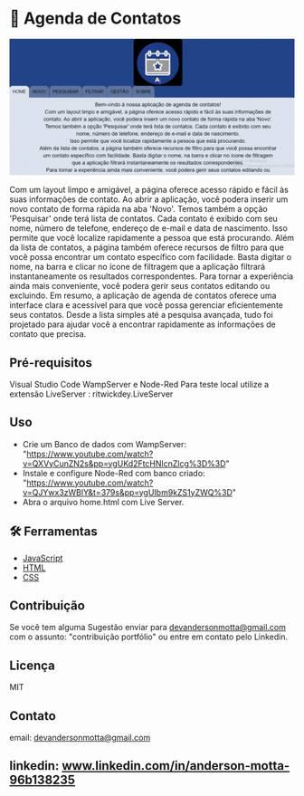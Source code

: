 # 📖 Agenda de Contatos

![Se necessário atualize a página para carregamento do GIF](agenda.gif)


Com um layout limpo e amigável, a página oferece acesso rápido e fácil às suas informações de contato.
Ao abrir a aplicação, você podera inserir um novo contato de forma rápida na aba 'Novo'.
Temos também a opção 'Pesquisar' onde terá lista de contatos. Cada contato é exibido com seu nome, número de telefone, endereço de e-mail e data de nascimento. Isso permite que você localize rapidamente a pessoa que está
procurando.
Além da lista de contatos, a página também oferece recursos de filtro para que você possa encontrar um contato específico com facilidade. Basta digitar o nome, na barra e clicar no ícone de filtragem que a aplicação filtrará instantaneamente os resultados correspondentes.
Para tornar a experiência ainda mais conveniente, você podera gerir seus contatos editando ou excluindo.
Em resumo, a aplicação de agenda de contatos oferece uma interface clara e acessível para que você possa gerenciar eficientemente seus contatos. Desde a lista simples até a pesquisa avançada, tudo foi projetado para ajudar você a encontrar rapidamente as informações de contato que precisa.
           

## Pré-requisitos

Visual Studio Code
WampServer e Node-Red
Para teste local utilize a extensão LiveServer : ritwickdey.LiveServer


## Uso

- Crie um Banco de dados com WampServer: "https://www.youtube.com/watch?v=QXVyCunZN2s&pp=ygUKd2FtcHNlcnZlcg%3D%3D"
- Instale e configure Node-Red com banco criado: "https://www.youtube.com/watch?v=QJYwx3zWBlY&t=379s&pp=ygUIbm9kZS1yZWQ%3D"
- Abra o arquivo home.html com Live Server.

## 🛠 Ferramentas

- [JavaScript](https://developer.mozilla.org/pt-BR/docs/Web/JavaScript)
- [HTML](https://developer.mozilla.org/pt-BR/docs/Web/HTML)
- [CSS](https://developer.mozilla.org/pt-BR/docs/Web/CSS)

## Contribuição

Se você tem alguma Sugestão enviar para devandersonmotta@gmail.com com o assunto: "contribuição portfólio" ou entre em contato pelo Linkedin.

## Licença

MIT

## Contato

email: devandersonmotta@gmail.com

linkedin: www.linkedin.com/in/anderson-motta-96b138235
---




